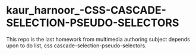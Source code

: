 # kaur_harnoor_-CSS-CASCADE-SELECTION-PSEUDO-SELECTORS
This repo is the last homework from multimedia authoring subject depends upon to do list, css cascade-selection-pseudo-selectors.
